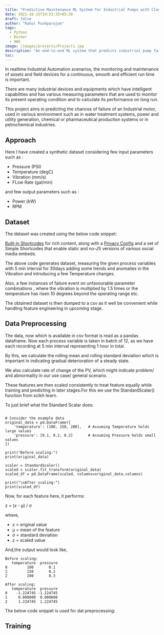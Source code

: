 ```yaml
---
title: "Predictive Maintenance ML System for Industrial Pumps with Cloud Deployment"
date: 2021-10-15T19:53:33+05:30
draft: false
author: "Rahul Pushparajan"
tags:
  - Python
  - Docker
  - AWS
image: /images/projects/Project1.jpg
description: "An end-to-end ML system that predicts industrial pump failures using sensor data, featuring real-time monitoring through a Streamlit dashboard and robust cloud deployment on AWS"
toc: 
---
```


In realtime Industrial Automation scenarios, the monitoring and maintenance of assets and field devices for a continuous, smooth and efficient run time is important. 

There are many industrial devices and equipments which have intelligent capabilities and has various measuring parameters that are used to monitor its present operating condition and to calculate its performance on long run.

This project aims in predicting the chances of failure of an Industrial motor, used in various environment such as in water treatment systems, power and utility generation, chemical or pharmaceutical production systems or in petrochemical industries.

## Approach

Here I have created a synthetic dataset considering few input parameters such as :

- Pressure (PSI)
- Temperature (degC)
- Vibration (mm/s)
- FLow Rate (gal/min)

and few output parameters such as :

- Power (kW)
- RPM 

## Dataset

The dataset was created using the below code snippet:

<script src="https://gist.github.com/pushparajanrahul/26cebe5f2ab80d46f532e3209543b14f.js"></script>

   [Built-in Shortcodes](https://gohugo.io/content-management/shortcodes/#use-hugo-s-built-in-shortcodes) for rich content, along with a [Privacy Config](https://gohugo.io/about/hugo-and-gdpr/) and a set of Simple Shortcodes that enable static and no-JS versions of various social media embeds.


The above code generates dataset, measuring the given process variables with 5 min interval for 30days adding some trends and anomalies in the Vibration and introducing a few Temperature changes. 

Also, a few instances of failure event on unfavourable parameter combinations , where the vibration is multiplied by 1.5 times or the temperature has risen 10 degrees beyond the operating range etc.

The obtained dataset is then dumped to a csv as it well be convenient while handling feature engineering in upcoming stage.

## Data Preprocessing


The data, now which is available in csv format is read as a pandas dataframe. Now each process variable is taken in batch of 12, as we have each recording at 5 min interval representing 1 hour in total.

By this, we calculate the rolling mean and rolling standard deviation which is important in indicating gradual deterioration of a steady state.  

We also calculate rate of change of the PV, which might indicate problem/ and abnormality in our use case/ general scenario.

These features are then scaled consistently to treat feature equally while training and predicting in later stages.For this we use the StandardScalar() function from scikit-learn. 

To just brief what the Standard Scalar does:

```commandline

# Consider the example data
original_data = pd.DataFrame({
    'temperature': [100, 150, 200],   # Assuming Temperature holds large values
    'pressure': [0.1, 0.2, 0.3]       # Assuming Pressure holds small values
})

print("Before scaling:")
print(original_data)

scaler = StandardScaler()
scaled = scaler.fit_transform(original_data)
scaled_df = pd.DataFrame(scaled, columns=original_data.columns)

print("\nAfter scaling:")
print(scaled_df)
```


Now, for each feature here, it performs:

z = (x - μ) / σ

where, 

- x = original value
- μ = mean of the feature
- σ = standard deviation
- z = scaled value


And,the output would look like,

```commandline
Before scaling:
   temperature  pressure
0         100       0.1
1         150       0.2
2         200       0.3

After scaling:
   temperature  pressure
0    -1.224745 -1.224745
1     0.000000  0.000000
2     1.224745  1.224745
```

The below code snippet is used for dat preprocessing:

<script src="https://gist.github.com/pushparajanrahul/f00a30cb589daa5948afb0f0b15d61b1.js"></script>

## Training



